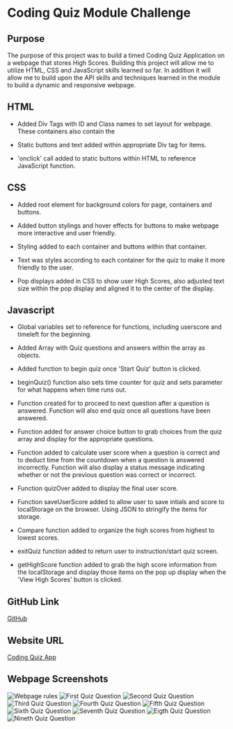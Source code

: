 # Coding Quiz Module Challenge

## Purpose 

The purpose of this project was to build a timed Coding Quiz Application on a webpage that stores High Scores.  Building this project will allow me to utilize HTML, CSS and JavaScript skills learned so far.  In addition it will allow me to build upon the API skills and techniques learned in the module to build a dynamic and responsive webpage. 

## HTML

* Added Div Tags with ID and Class names to set layout for webpage. These containers also contain the 

* Static buttons and text added within appropriate Div tag for items.

* 'onclick' call added to static buttons within HTML to reference JavaScript function.  

## CSS 

* Added root element for background colors for page, containers and buttons.

* Added button stylings and hover effects for buttons to make webpage more interactive and user friendly.

* Styling added to each container and buttons within that container.

* Text was styles according to each container for the quiz to make it more friendly to the user.

* Pop displays added in CSS to show user High Scores, also adjusted text size within the pop display and aligned it to the center of the display.  

## Javascript

* Global variables set to reference for functions, including userscore and timeleft for the beginning.

* Added Array with Quiz questions and answers within the array as objects.  

* Added function to begin quiz once 'Start Quiz' button is clicked. 

* beginQuiz() function also sets time counter for quiz and sets parameter for what happens when time runs out.

* Function created for to proceed to next question after a question is answered.  Function will also end quiz once all questions have been answered.

* Function added for answer choice button to grab choices from the quiz array and display for the appropriate questions.

* Function added to calculate user score when a question is correct and to deduct time from the countdown when a question is answered incorrectly. Function will also display a status message indicating whether or not the previous question was correct or incorrect.

* Function quizOver added to display the final user score.

* Function saveUserScore added to allow user to save intials and score to localStorage on the browser.  Using JSON to stringify the items for storage.   

* Compare function added to organize the high scores from highest to lowest scores. 

* exitQuiz function added to return user to instruction/start quiz screen.

* getHighScore function added to grab the high score information from the localStorage and display those items on the pop up display when the 'View High Scores' button is clicked. 

## GitHub Link

[GitHub](https://github.com/j-faust/api-module-challenge)


## Website URL

[Coding Quiz App]()

## Webpage Screenshots

![Webpage rules](./Images/QuizRulesWebpage1.png)
![First Quiz Question](./Images/QuizWebPage2.png)
![Second Quiz Question](./Images/QuizWebpage3.png)
![Third Quiz Question](./Images/QuizWebpage4.png)
![Fourth Quiz Question](./Images/QuizWebpage5.png)
![Fifth Quiz Question](./Images/QuizWebpage6.png)
![Sixth Quiz Question](./Images/QuizWebpage7.png)
![Seventh Quiz Question](./Images/QuizWebpage8.png)
![Eigth Quiz Question](./Images/QuizWebpage9.png)
![Nineth Quiz Question](./Images/QuizWebpage10.png)



